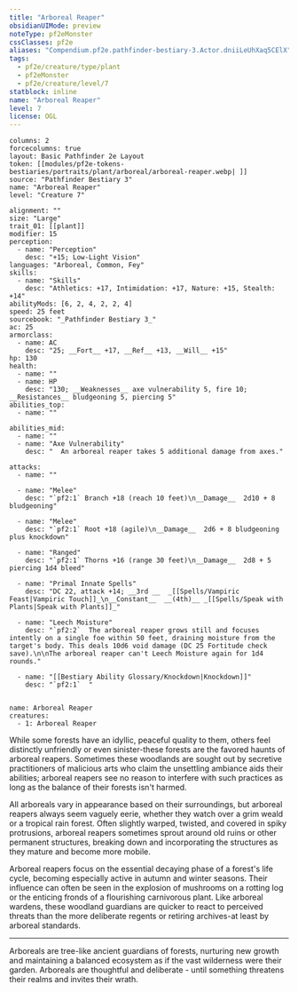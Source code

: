 ```yaml
---
title: "Arboreal Reaper"
obsidianUIMode: preview
noteType: pf2eMonster
cssClasses: pf2e
aliases: "Compendium.pf2e.pathfinder-bestiary-3.Actor.dniiLeUhXaq5CElX" 
tags:
  - pf2e/creature/type/plant
  - pf2eMonster
  - pf2e/creature/level/7
statblock: inline
name: "Arboreal Reaper"
level: 7
license: OGL
---
```


```statblock
columns: 2
forcecolumns: true
layout: Basic Pathfinder 2e Layout
token: [[modules/pf2e-tokens-bestiaries/portraits/plant/arboreal/arboreal-reaper.webp| ]]
source: "Pathfinder Bestiary 3"
name: "Arboreal Reaper"
level: "Creature 7"

alignment: ""
size: "Large"
trait_01: [[plant]]
modifier: 15
perception:
  - name: "Perception"
    desc: "+15; Low-Light Vision"
languages: "Arboreal, Common, Fey"
skills:
  - name: "Skills"
    desc: "Athletics: +17, Intimidation: +17, Nature: +15, Stealth: +14"
abilityMods: [6, 2, 4, 2, 2, 4]
speed: 25 feet
sourcebook: "_Pathfinder Bestiary 3_"
ac: 25
armorclass:
  - name: AC
    desc: "25; __Fort__ +17, __Ref__ +13, __Will__ +15"
hp: 130
health:
  - name: ""
  - name: HP
    desc: "130; __Weaknesses__ axe vulnerability 5, fire 10; __Resistances__ bludgeoning 5, piercing 5"
abilities_top:
  - name: ""

abilities_mid:
  - name: ""
  - name: "Axe Vulnerability"
    desc: "  An arboreal reaper takes 5 additional damage from axes."

attacks:
  - name: ""

  - name: "Melee"
    desc: "`pf2:1` Branch +18 (reach 10 feet)\n__Damage__  2d10 + 8 bludgeoning"

  - name: "Melee"
    desc: "`pf2:1` Root +18 (agile)\n__Damage__  2d6 + 8 bludgeoning plus knockdown"

  - name: "Ranged"
    desc: "`pf2:1` Thorns +16 (range 30 feet)\n__Damage__  2d8 + 5 piercing 1d4 bleed"

  - name: "Primal Innate Spells"
    desc: "DC 22, attack +14; __3rd __  _[[Spells/Vampiric Feast|Vampiric Touch]]_\n__Constant__  __(4th)__ _[[Spells/Speak with Plants|Speak with Plants]]_"

  - name: "Leech Moisture"
    desc: "`pf2:2`  The arboreal reaper grows still and focuses intently on a single foe within 50 feet, draining moisture from the target's body. This deals 10d6 void damage (DC 25 Fortitude check save).\n\nThe arboreal reaper can't Leech Moisture again for 1d4 rounds."

  - name: "[[Bestiary Ability Glossary/Knockdown|Knockdown]]"
    desc: "`pf2:1`  "
 
```

```encounter-table
name: Arboreal Reaper
creatures:
  - 1: Arboreal Reaper
```



While some forests have an idyllic, peaceful quality to them, others feel distinctly unfriendly or even sinister-these forests are the favored haunts of arboreal reapers. Sometimes these woodlands are sought out by secretive practitioners of malicious arts who claim the unsettling ambiance aids their abilities; arboreal reapers see no reason to interfere with such practices as long as the balance of their forests isn't harmed.

All arboreals vary in appearance based on their surroundings, but arboreal reapers always seem vaguely eerie, whether they watch over a grim weald or a tropical rain forest. Often slightly warped, twisted, and covered in spiky protrusions, arboreal reapers sometimes sprout around old ruins or other permanent structures, breaking down and incorporating the structures as they mature and become more mobile.

Arboreal reapers focus on the essential decaying phase of a forest's life cycle, becoming especially active in autumn and winter seasons. Their influence can often be seen in the explosion of mushrooms on a rotting log or the enticing fronds of a flourishing carnivorous plant. Like arboreal wardens, these woodland guardians are quicker to react to perceived threats than the more deliberate regents or retiring archives-at least by arboreal standards.

* * *

Arboreals are tree-like ancient guardians of forests, nurturing new growth and maintaining a balanced ecosystem as if the vast wilderness were their garden. Arboreals are thoughtful and deliberate - until something threatens their realms and invites their wrath.
